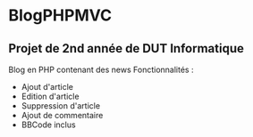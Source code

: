 # BlogPHPMVC

## Projet de 2nd année de DUT Informatique

Blog en PHP contenant des news
Fonctionnalités :
* Ajout d'article
* Edition d'article
* Suppression d'article
* Ajout de commentaire
* BBCode inclus
